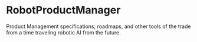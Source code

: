 # RobotProductManager
Product Management specifications, roadmaps, and other tools of the trade from a time traveling robotic AI from the future.
